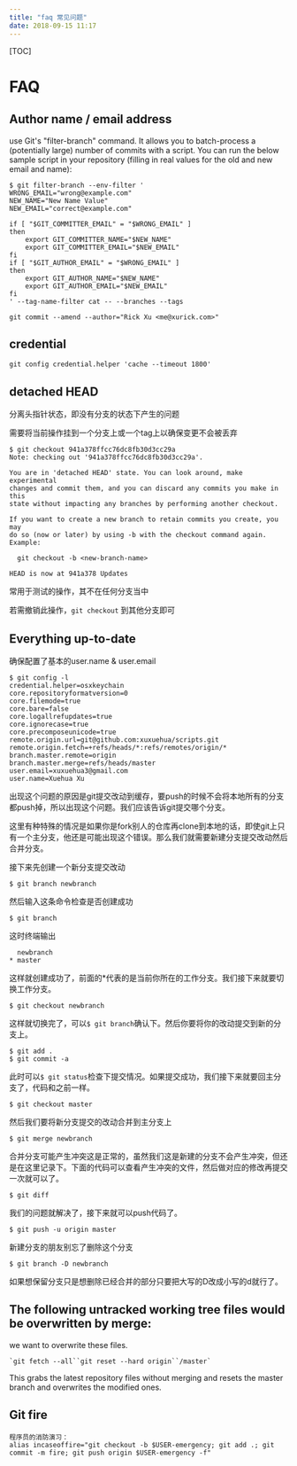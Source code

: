 ```yaml
---
title: "faq 常见问题"
date: 2018-09-15 11:17
---
```



[TOC]


# FAQ



## Author name / email address

use Git's "filter-branch" command. It allows you to batch-process a (potentially large) number of commits with a script.
You can run the below sample script in your repository (filling in real values for the old and new email and name):

```
$ git filter-branch --env-filter '
WRONG_EMAIL="wrong@example.com"
NEW_NAME="New Name Value"
NEW_EMAIL="correct@example.com"

if [ "$GIT_COMMITTER_EMAIL" = "$WRONG_EMAIL" ]
then
    export GIT_COMMITTER_NAME="$NEW_NAME"
    export GIT_COMMITTER_EMAIL="$NEW_EMAIL"
fi
if [ "$GIT_AUTHOR_EMAIL" = "$WRONG_EMAIL" ]
then
    export GIT_AUTHOR_NAME="$NEW_NAME"
    export GIT_AUTHOR_EMAIL="$NEW_EMAIL"
fi
' --tag-name-filter cat -- --branches --tags
```



```
git commit --amend --author="Rick Xu <me@xurick.com>"
```





## credential

```
git config credential.helper 'cache --timeout 1800'
```





## detached HEAD

分离头指针状态，即没有分支的状态下产生的问题

需要将当前操作挂到一个分支上或一个tag上以确保变更不会被丢弃

```
$ git checkout 941a378ffcc76dc8fb30d3cc29a
Note: checking out '941a378ffcc76dc8fb30d3cc29a'.

You are in 'detached HEAD' state. You can look around, make experimental
changes and commit them, and you can discard any commits you make in this
state without impacting any branches by performing another checkout.

If you want to create a new branch to retain commits you create, you may
do so (now or later) by using -b with the checkout command again. Example:

  git checkout -b <new-branch-name>

HEAD is now at 941a378 Updates
```



常用于测试的操作，其不在任何分支当中

若需撤销此操作，`git checkout` 到其他分支即可





## Everything up-to-date

确保配置了基本的user.name & user.email

```
$ git config -l
credential.helper=osxkeychain
core.repositoryformatversion=0
core.filemode=true
core.bare=false
core.logallrefupdates=true
core.ignorecase=true
core.precomposeunicode=true
remote.origin.url=git@github.com:xuxuehua/scripts.git
remote.origin.fetch=+refs/heads/*:refs/remotes/origin/*
branch.master.remote=origin
branch.master.merge=refs/heads/master
user.email=xuxuehua3@gmail.com
user.name=Xuehua Xu
```





出现这个问题的原因是git提交改动到缓存，要push的时候不会将本地所有的分支都push掉，所以出现这个问题。我们应该告诉git提交哪个分支。

这里有种特殊的情况是如果你是fork别人的仓库再clone到本地的话，即使git上只有一个主分支，他还是可能出现这个错误。那么我们就需要新建分支提交改动然后合并分支。

接下来先创建一个新分支提交改动

```
$ git branch newbranch
```

然后输入这条命令检查是否创建成功

```
$ git branch
```

这时终端输出

```
  newbranch
* master
```

这样就创建成功了，前面的*代表的是当前你所在的工作分支。我们接下来就要切换工作分支。

```
$ git checkout newbranch
```

这样就切换完了，可以`$ git branch`确认下。然后你要将你的改动提交到新的分支上。

```
$ git add .
$ git commit -a
```

此时可以`$ git status`检查下提交情况。如果提交成功，我们接下来就要回主分支了，代码和之前一样。

```
$ git checkout master
```

然后我们要将新分支提交的改动合并到主分支上

```
$ git merge newbranch
```

合并分支可能产生冲突这是正常的，虽然我们这是新建的分支不会产生冲突，但还是在这里记录下。下面的代码可以查看产生冲突的文件，然后做对应的修改再提交一次就可以了。

```
$ git diff
```

我们的问题就解决了，接下来就可以push代码了。

```
$ git push -u origin master
```

新建分支的朋友别忘了删除这个分支

```
$ git branch -D newbranch
```

如果想保留分支只是想删除已经合并的部分只要把大写的D改成小写的d就行了。





## The following untracked working tree files would be overwritten by merge:

we want to overwrite these files.

```
`git fetch --all``git reset --hard origin``/master`
```

This grabs the latest repository files without merging and resets the master branch and overwrites the modified ones.



## Git fire

```
程序员的消防演习：
alias incaseoffire="git checkout -b $USER-emergency; git add .; git commit -m fire; git push origin $USER-emergency -f"

```

